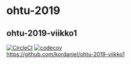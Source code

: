 # ohtu-2019
## ohtu-2019-viikko1
[![CircleCI](https://circleci.com/gh/kordaniel/ohtu-2019-viikko1.svg?style=svg)](https://circleci.com/gh/kordaniel/ohtu-2019-viikko1)
[![codecov](https://codecov.io/gh/kordaniel/ohtu-2019-viikko1/branch/master/graph/badge.svg)](https://codecov.io/gh/kordaniel/ohtu-2019-viikko1)  
https://github.com/kordaniel/ohtu-2019-viikko1
